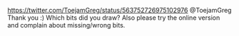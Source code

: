 https://twitter.com/ToejamGreg/status/563752726975102976 @ToejamGreg Thank you :) Which bits did you draw? Also please try the online version and complain about missing/wrong bits.